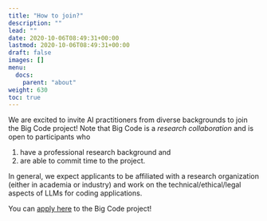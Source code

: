 ```yaml
---
title: "How to join?"
description: ""
lead: ""
date: 2020-10-06T08:49:31+00:00
lastmod: 2020-10-06T08:49:31+00:00
draft: false
images: []
menu:
  docs:
    parent: "about"
weight: 630
toc: true
---
```


We are excited to invite AI practitioners from diverse backgrounds to join the Big Code project! Note that Big Code is a *research collaboration* and is open to participants who 
1. have a professional research background and 
2. are able to commit time to the project.  

In general, we expect applicants to be affiliated with a research organization (either in academia or industry) and work on the technical/ethical/legal aspects of LLMs for coding applications. 

You can [apply here](https://forms.gle/Het4wd5WNoupBJHJA) to the Big Code project!